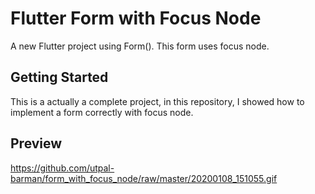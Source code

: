 # Flutter Form with Focus Node

A new Flutter project using Form(). This form uses focus node.

## Getting Started

This is a actually a complete project, in this repository, I showed how to implement a form correctly with focus node.


## Preview

https://github.com/utpal-barman/form_with_focus_node/raw/master/20200108_151055.gif
